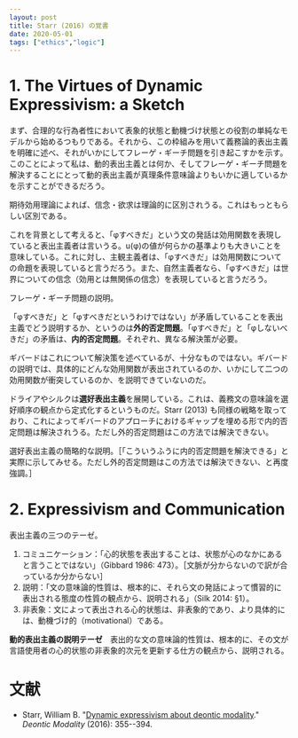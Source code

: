 ```yaml
---
layout: post
title: Starr (2016) の覚書
date: 2020-05-01
tags: ["ethics","logic"]
---
```


# 1. The Virtues of Dynamic Expressivism: a Sketch
まず、合理的な行為者性において表象的状態と動機づけ状態との役割の単純なモデルから始めるつもりである。それから、この枠組みを用いて義務論的表出主義を明確に述べ、それがいかにしてフレーゲ・ギーチ問題を引き起こすかを示す。このことによって私は、動的表出主義とは何か、そしてフレーゲ・ギーチ問題を解決することにとって動的表出主義が真理条件意味論よりもいかに適しているかを示すことができるだろう。

期待効用理論によれば、信念・欲求は理論的に区別されうる。これはもっともらしい区別である。

これを背景として考えると、「φすべきだ」という文の発話は効用関数を表現していると表出主義者は言いうる。u(φ)の値が何らかの基準よりも大きいことを意味している。これに対し、主観主義者は、「φすべきだ」は効用関数についての命題を表現していると言うだろう。また、自然主義者なら、「φすべきだ」は世界についての信念（効用とは無関係の信念）を表現していると言うだろう。

フレーゲ・ギーチ問題の説明。

「φすべきだ」と「φすべきだというわけではない」が矛盾していることを表出主義でどう説明するか、というのは**外的否定問題**。「φすべきだ」と「φしないべきだ」の矛盾は、**内的否定問題**。それぞれ、異なる解決策が必要。

ギバードはこれについて解決策を述べているが、十分なものではない。ギバードの説明では、具体的にどんな効用関数が表出されているのか、いかにして二つの効用関数が衝突しているのか、を説明できていないのだ。

ドライアやシルクは**選好表出主義**を展開している。これは、義務文の意味論を選好順序の観点から定式化するというものだ。Starr (2013) も同様の戦略を取っており、これによってギバードのアプローチにおけるギャップを埋める形で内的否定問題は解決されうる。ただし外的否定問題はこの方法では解決できない。

選好表出主義の簡略的な説明。［「こういうふうに内的否定問題を解決できる」と実際に示してみせる。ただし外的否定問題はこの方法では解決できない、と再度強調。］



# 2. Expressivism and Communication
表出主義の三つのテーゼ。

1. コミュニケーション：「心的状態を表出することは、状態が心のなかにあると言うことではない」（Gibbard 1986: 473）。［文脈が分からないので訳が合っているか分からない］
2. 説明：「文の意味論的性質は、根本的に、それら文の発話によって慣習的に表出される態度の性質の観点から、説明される」（Silk 2014: §1）。
3. 非表象：文によって表出される心的状態は、非表象的であり、より具体的には、動機づけ的（motivational）である。

**動的表出主義の説明テーゼ**　表出的な文の意味論的性質は、根本的に、その文が言語使用者の心的状態の非表象的次元を更新する仕方の観点から、説明される。

# 文献
- Starr, William B. "[Dynamic expressivism about deontic modality](https://philpapers.org/rec/STADEA)." *Deontic Modality* (2016): 355--394.
